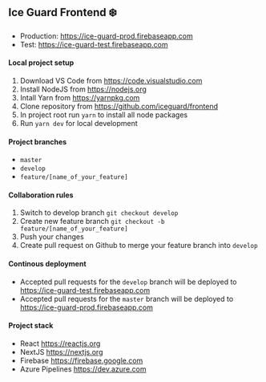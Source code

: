 ## Ice Guard Frontend ❄️

-   Production: https://ice-guard-prod.firebaseapp.com
-   Test: https://ice-guard-test.firebaseapp.com

#### Local project setup

1. Download VS Code from https://code.visualstudio.com
2. Install NodeJS from https://nodejs.org
3. Intall Yarn from https://yarnpkg.com
4. Clone repository from https://github.com/iceguard/frontend
5. In project root run `yarn` to install all node packages
6. Run `yarn dev` for local development

#### Project branches

-   `master`
-   `develop`
-   `feature/[name_of_your_feature]`

#### Collaboration rules

1. Switch to develop branch `git checkout develop`
2. Create new feature branch `git checkout -b feature/[name_of_your_feature]`
3. Push your changes
4. Create pull request on Github to merge your feature branch into `develop`

#### Continous deployment

-   Accepted pull requests for the `develop` branch will be deployed to https://ice-guard-test.firebaseapp.com
-   Accepted pull requests for the `master` branch will be deployed to https://ice-guard-prod.firebaseapp.com

#### Project stack

-   React https://reactjs.org
-   NextJS https://nextjs.org
-   Firebase https://firebase.google.com
-   Azure Pipelines https://dev.azure.com
